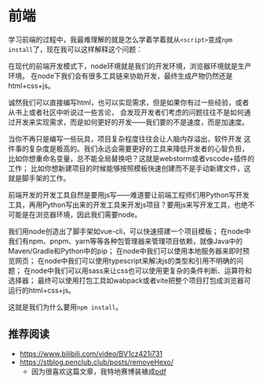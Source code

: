 # 前端

学习前端的过程中，我最难理解的就是怎么学着学着就从`<script>`变成`npm install`了，现在我可以这样解释这个问题：

在现代的前端开发模式下，node环境就是我们的开发环境，浏览器环境就是生产环境。
在node下我们会有很多工具链来协助开发，最终生成产物仍然还是html+css+js。

诚然我们可以直接编写html，也可以实现需求，但是如果你有过一些经验，或者从书上或者社区中听说过一些言论，
会发现开发者们考虑的问题往往不是如何通过开发来实现需求，而是如何更好的开发——我们要的不是速度，而是加速度。

当你不再只是编写一些玩具，项目复杂程度往往会让人脑内存溢出，软件开发
这件事的复杂度是极高的。我们永远会需要更好的工具来降低开发者的心智负担，
比如你想重命名变量，总不能全局替换吧？这就是webstorm或者vscode+插件的工作；
比如你想新建项目的时候能够按照模板快速创建而不是手动新建文件，这就是脚手架的工作。

前端开发的开发工具自然是要用js写——难道要让前端工程师们用Python写开发工具，再用Python写出来的开发工具来开发js项目？要用js来写开发工具，也绝不可能是在浏览器环境，因此我们需要node。

我们用node创造出了脚手架如vue-cli，可以快速搭建一个项目模板；
在node中我们有npm、pnpm、yarn等等各种包管理器来管理项目依赖，就像Java中的Maven/Gradle和Python中的pip；
在node中我们可以使用本地服务器来即时预览网页；
在node中我们可以使用typescript来解决js的类型和引用不明确的问题；
在node中我们可以用sass来让css也可以使用更复杂的条件判断、运算符和选择器；
最终可以使用打包工具如wabpack或者vite把整个项目打包成浏览器可运行的html+css+js。

这就是我们为什么要用`npm install`。


## 推荐阅读

- https://www.bilibili.com/video/BV1cz421i731
- https://stblog.penclub.club/posts/removeHexo/
    - 因为很喜欢这篇文章，我特地赛博装裱成[pdf](./Hexo%20的表演该落幕了，让它退场吧.pdf)
